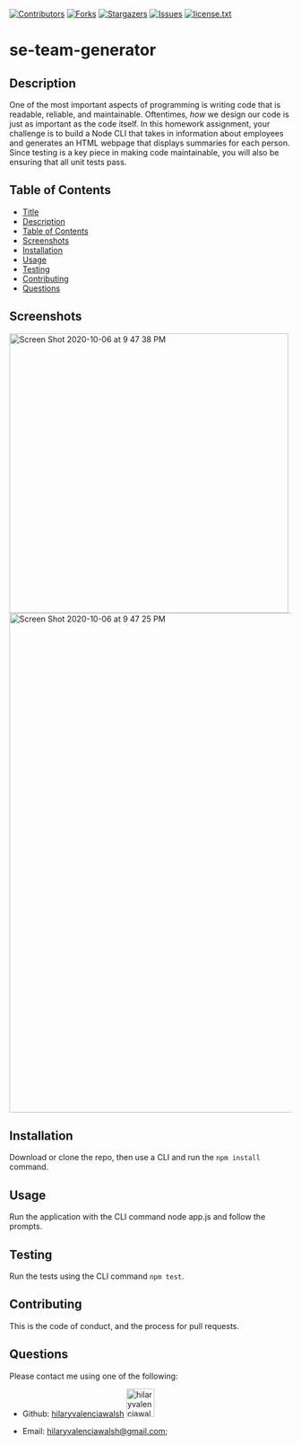 [contributors-shield]: https://img.shields.io/github/contributors/hilaryvalenciawalsh/se-team-generator.svg?style=flat-square
[contributors-url]: https://github.com/hilaryvalenciawalsh/se-team-generator/graphs/contributors
[forks-shield]: https://img.shields.io/github/forks/hilaryvalenciawalsh/se-team-generator.svg?style=flat-square
[forks-url]: https://github.com/hilaryvalenciawalsh/se-team-generator/network/members
[stars-shield]: https://img.shields.io/github/stars/hilaryvalenciawalsh/se-team-generator.svg?style=flat-square
[stars-url]: https://github.com/hilaryvalenciawalsh/se-team-generator/stargazers
[issues-shield]: https://img.shields.io/github/issues/hilaryvalenciawalsh/se-team-generator.svg?style=flat-square
[issues-url]: https://github.com/hilaryvalenciawalsh/se-team-generator/issues
[license-shield]: https://img.shields.io/github/license/hilaryvalenciawalsh/se-team-generator.svg?style=flat-square
[license-url]: https://github.com/hilaryvalenciawalsh/se-team-generator/blob/master/license.txt
[![Contributors][contributors-shield]][contributors-url] [![Forks][forks-shield]][forks-url] [![Stargazers][stars-shield]][stars-url] [![Issues][issues-shield]][issues-url] [![license.txt][license-shield]][license-url]
# se-team-generator

## Description
One of the most important aspects of programming is writing code that is readable, reliable, and maintainable. Oftentimes, *how* we design our code is just as important as the code itself. In this homework assignment, your challenge is to build a Node CLI that takes in information about employees and generates an HTML webpage that displays summaries for each person. Since testing is a key piece in making code maintainable, you will also be ensuring that all unit tests pass.

## Table of Contents
- [Title](#title)
- [Description](#description)
- [Table of Contents](#table-of-contents)
- [Screenshots](#screenshots)
- [Installation](#installation)
- [Usage](#usage)
- [Testing](#testing)
- [Contributing](#contributing)
- [Questions](#questions)

## Screenshots
<img width="498" alt="Screen Shot 2020-10-06 at 9 47 38 PM" src="https://user-images.githubusercontent.com/67081309/95289685-3e2c5300-0820-11eb-9cce-510a008a2119.png">
<img width="890" alt="Screen Shot 2020-10-06 at 9 47 25 PM" src="https://user-images.githubusercontent.com/67081309/95289693-408ead00-0820-11eb-8caa-0baae7334b94.png">

## Installation
Download or clone the repo, then use a CLI and run the `npm install` command.

## Usage
Run the application with the CLI command node app.js and follow the prompts.

## Testing
Run the tests using the CLI command `npm test`.

## Contributing
This is the code of conduct, and the process for pull requests.

## Questions
Please contact me using one of the following:

- Github: [hilaryvalenciawalsh](https://gist.github.com/hilaryvalenciawalsh)  [<img src="https://avatars1.githubusercontent.com/u/67081309?v=4" height="50" width="50" alt="hilaryvalenciawalsh"/>](https://gist.github.com/hilaryvalenciawalsh) 

- Email: hilaryvalenciawalsh@gmail.com;
